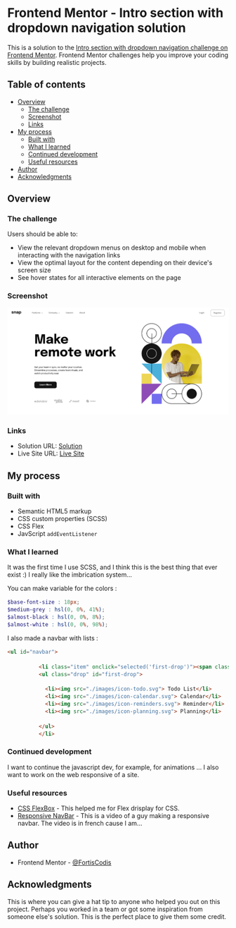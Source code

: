 # Frontend Mentor - Intro section with dropdown navigation solution

This is a solution to the [Intro section with dropdown navigation challenge on Frontend Mentor](https://www.frontendmentor.io/challenges/intro-section-with-dropdown-navigation-ryaPetHE5). Frontend Mentor challenges help you improve your coding skills by building realistic projects. 

## Table of contents

- [Overview](#overview)
  - [The challenge](#the-challenge)
  - [Screenshot](#screenshot)
  - [Links](#links)
- [My process](#my-process)
  - [Built with](#built-with)
  - [What I learned](#what-i-learned)
  - [Continued development](#continued-development)
  - [Useful resources](#useful-resources)
- [Author](#author)
- [Acknowledgments](#acknowledgments)


## Overview

### The challenge

Users should be able to:

- View the relevant dropdown menus on desktop and mobile when interacting with the navigation links
- View the optimal layout for the content depending on their device's screen size
- See hover states for all interactive elements on the page

### Screenshot

![](./screenshot.png)

### Links

- Solution URL: [Solution](https://your-solution-url.com)
- Live Site URL: [Live Site](https://your-live-site-url.com)

## My process

### Built with

- Semantic HTML5 markup
- CSS custom properties (SCSS)
- CSS Flex
- JavScript `addEventListener`

### What I learned

It was the first time I use SCSS, and I think this is the best thing that ever exist :) I really like the imbrication system...

You can make variable for the colors : 

```scss
$base-font-size : 18px;
$medium-grey : hsl(0, 0%, 41%);
$almost-black : hsl(0, 0%, 8%);
$almost-white : hsl(0, 0%, 98%);
```

I also made a navbar with lists : 
```html
<ul id="navbar">

          <li class="item" onclick="selected('first-drop')"><span class="text">Features <img class="arrow" src="./images/icon-arrow-down.svg" alt=""></span>
          <ul class="drop" id="first-drop">

            <li><img src="./images/icon-todo.svg"> Todo List</li>
            <li><img src="./images/icon-calendar.svg"> Calendar</li>
            <li><img src="./images/icon-reminders.svg"> Reminder</li>
            <li><img src="./images/icon-planning.svg"> Planning</li>

          </ul>
          </li>
```

### Continued development

I want to continue the javascript dev, for example, for animations ...
I also want  to work on the web responsive of a site.

### Useful resources

- [CSS FlexBox](https://developer.mozilla.org/en-US/docs/Web/CSS/CSS_Flexible_Box_Layout/Basic_Concepts_of_Flexbox) - This helped me for Flex drisplay for CSS.
- [Responsive NavBar](https://www.youtube.com/watch?v=bUzXug3ep94&t=28s&ab_channel=BenBK) - This is a video of a guy making a responsive navbar. The video is in french cause I am...

## Author

- Frontend Mentor - [@FortisCodis](https://www.frontendmentor.io/profile/yourusername)

## Acknowledgments

This is where you can give a hat tip to anyone who helped you out on this project. Perhaps you worked in a team or got some inspiration from someone else's solution. This is the perfect place to give them some credit.


